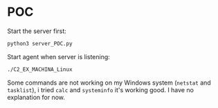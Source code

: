 # POC

Start the server first:

```bash
python3 server_POC.py
```

Start agent when server is listening:

```bash
./C2_EX_MACHINA_Linux
```

Some commands are not  working on my Windows system (`netstat` and `tasklist`), i tried `calc` and `systeminfo` it's working good. I have no explanation for now.
